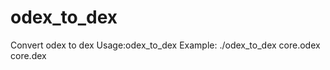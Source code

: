 odex_to_dex
===========

Convert odex to dex
Usage:odex_to_dex <odex> <dex>
Example:
    ./odex_to_dex core.odex core.dex
